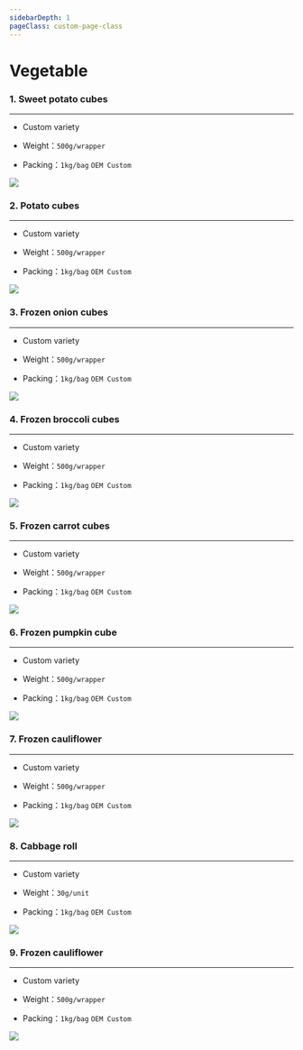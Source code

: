 ```yaml
---
sidebarDepth: 1
pageClass: custom-page-class
---
```

# Vegetable


### 1. Sweet potato cubes
<hr>

- Custom variety </p>
- Weight：`500g/wrapper` </p>
- Packing：`1kg/bag` `OEM Custom`</P>

<div class="imgb" >
 <img  src="https://yuhuawebsite.oss-cn-hongkong.aliyuncs.com/V-V-1.%E5%9C%B0%E7%93%9C%E4%B8%81--Sweet%20potato%20cubes.jpg">
</div>


### 2. Potato cubes
<hr>

- Custom variety</p>
- Weight：`500g/wrapper` </p>
- Packing：`1kg/bag` `OEM Custom`</P>

<div class="imgb" >
 <img  src="https://yuhuawebsite.oss-cn-hongkong.aliyuncs.com/V-V-2%E5%9C%9F%E8%B1%86%E5%9D%97--Potato%20cubes.jpg">
</div>


### 3. Frozen onion cubes
<hr>

- Custom variety</p>
- Weight：`500g/wrapper` </p>
- Packing：`1kg/bag` `OEM Custom`</P>

<div class="imgb" >
 <img  src="https://yuhuawebsite.oss-cn-hongkong.aliyuncs.com/V-V-3.%E5%86%B7%E5%86%BB%E6%B4%8B%E8%91%B1%E4%B8%81--Frozen%20onion%20cubes.jpg">
</div>


### 4. Frozen broccoli cubes
<hr>

- Custom variety</p>
- Weight：`500g/wrapper` </p>
- Packing：`1kg/bag` `OEM Custom`</P>

<div class="imgb" >
 <img  src="https://yuhuawebsite.oss-cn-hongkong.aliyuncs.com/V-V-4.%E5%86%B7%E5%86%BB%E8%A5%BF%E8%93%9D%E8%8A%B1%E4%B8%81--Frozen%20broccoli%20cubes.jpg">
</div>


### 5. Frozen carrot cubes
<hr>

- Custom variety</p>
- Weight：`500g/wrapper` </p>
- Packing：`1kg/bag` `OEM Custom`</P>

<div class="imgb" >
 <img  src="https://yuhuawebsite.oss-cn-hongkong.aliyuncs.com/V-V-5.%E5%86%B7%E5%86%BB%E8%83%A1%E8%90%9D%E5%8D%9C%E4%B8%81--Frozen%20carrot%20cubes.jpg">
</div>


### 6. Frozen pumpkin cube 
<hr>

- Custom variety</p>
- Weight：`500g/wrapper` </p>
- Packing：`1kg/bag` `OEM Custom`</P>

<div class="imgb" >
 <img  src="https://yuhuawebsite.oss-cn-hongkong.aliyuncs.com/V-V-6.%E5%86%B7%E5%86%BB%E5%8D%97%E7%93%9C%E5%9D%97--Frozen%20pumpkin%20cube.jpg">
</div>


### 7. Frozen cauliflower
<hr>

- Custom variety</p>
- Weight：`500g/wrapper` </p>
- Packing：`1kg/bag` `OEM Custom`</P>

<div class="imgb" >
 <img  src="https://yuhuawebsite.oss-cn-hongkong.aliyuncs.com/V-V-7.%E5%86%B7%E5%86%BB%E8%8A%B1%E8%8F%9C--Frozen%20cauliflower.jpg">
</div>


### 8. Cabbage roll
<hr>

- Custom variety</p>
- Weight：`30g/unit` </p>
- Packing：`1kg/bag` `OEM Custom`</P>

<div class="imgb" >
 <img  src="https://yuhuawebsite.oss-cn-hongkong.aliyuncs.com/V-V-8.%E5%A4%A7%E5%A4%B4%E8%8F%9C%E5%8D%B7--Cabbage%20roll.jpg">
</div>


### 9. Frozen cauliflower
<hr>

- Custom variety </p>
- Weight：`500g/wrapper` </p>
- Packing：`1kg/bag` `OEM Custom`</P>

<div class="imgb" >
 <img  src="https://yuhuawebsite.oss-cn-hongkong.aliyuncs.com/V-V-9.%E7%99%BD%E8%8A%B1%E8%8F%9C--Cauliflower.jpg">
</div>

